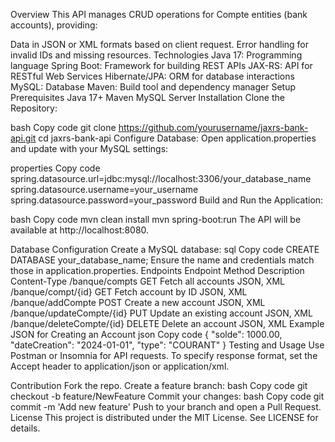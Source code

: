 Overview
This API manages CRUD operations for Compte entities (bank accounts), providing:

Data in JSON or XML formats based on client request.
Error handling for invalid IDs and missing resources.
Technologies
Java 17: Programming language
Spring Boot: Framework for building REST APIs
JAX-RS: API for RESTful Web Services
Hibernate/JPA: ORM for database interactions
MySQL: Database
Maven: Build tool and dependency manager
Setup
Prerequisites
Java 17+
Maven
MySQL Server
Installation
Clone the Repository:

bash
Copy code
git clone https://github.com/yourusername/jaxrs-bank-api.git
cd jaxrs-bank-api
Configure Database: Open application.properties and update with your MySQL settings:

properties
Copy code
spring.datasource.url=jdbc:mysql://localhost:3306/your_database_name
spring.datasource.username=your_username
spring.datasource.password=your_password
Build and Run the Application:

bash
Copy code
mvn clean install
mvn spring-boot:run
The API will be available at http://localhost:8080.

Database Configuration
Create a MySQL database:
sql
Copy code
CREATE DATABASE your_database_name;
Ensure the name and credentials match those in application.properties.
Endpoints
Endpoint	Method	Description	Content-Type
/banque/compts	GET	Fetch all accounts	JSON, XML
/banque/compt/{id}	GET	Fetch account by ID	JSON, XML
/banque/addCompte	POST	Create a new account	JSON, XML
/banque/updateCompte/{id}	PUT	Update an existing account	JSON, XML
/banque/deleteCompte/{id}	DELETE	Delete an account	JSON, XML
Example JSON for Creating an Account
json
Copy code
{
  "solde": 1000.00,
  "dateCreation": "2024-01-01",
  "type": "COURANT"
}
Testing and Usage
Use Postman or Insomnia for API requests. To specify response format, set the Accept header to application/json or application/xml.

Contribution
Fork the repo.
Create a feature branch:
bash
Copy code
git checkout -b feature/NewFeature
Commit your changes:
bash
Copy code
git commit -m 'Add new feature'
Push to your branch and open a Pull Request.
License
This project is distributed under the MIT License. See LICENSE for details.
